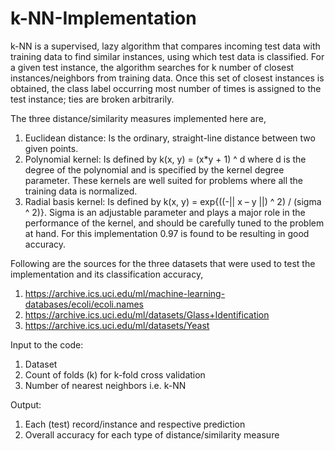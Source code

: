 # k-NN-Implementation

k-NN is a supervised, lazy algorithm that compares incoming test data with training data to find similar instances, using which test data is classified. For a given test instance, the algorithm searches for k number of closest instances/neighbors from training data. Once this set of closest instances is obtained, the class label occurring most number of times is assigned to the test instance; ties are broken arbitrarily.

The three distance/similarity measures implemented here are,

1. Euclidean distance:
Is the ordinary, straight-line distance between two given points.
2. Polynomial kernel:
Is defined by k(x, y) = (x*y + 1) ^ d where d is the degree of the polynomial and is specified by the kernel degree parameter. These kernels are well suited for problems where all the training data is normalized.
3. Radial basis kernel:
Is defined by k(x, y) = exp{((-|| x – y ||) ^ 2) / (sigma ^ 2)}. Sigma is an adjustable parameter and plays a major role in the performance of the kernel, and should be carefully tuned to the problem at hand. For this implementation 0.97 is found to be resulting in good accuracy.

Following are the sources for the three datasets that were used to test the implementation and its classification accuracy,

1. https://archive.ics.uci.edu/ml/machine-learning-databases/ecoli/ecoli.names
2. https://archive.ics.uci.edu/ml/datasets/Glass+Identification
3. https://archive.ics.uci.edu/ml/datasets/Yeast

Input to the code:

1. Dataset
2. Count of folds (k) for k-fold cross validation
3. Number of nearest neighbors i.e. k-NN

Output:

1. Each (test) record/instance and respective prediction
2. Overall accuracy for each type of distance/similarity measure
